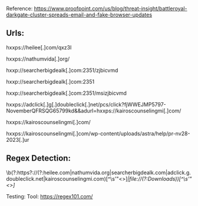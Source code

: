Reference: https://www.proofpoint.com/us/blog/threat-insight/battleroyal-darkgate-cluster-spreads-email-and-fake-browser-updates

## Urls:
hxxps://heilee[.]com/qxz3l

hxxps://nathumvida[.]org/

hxxp://searcherbigdealk[.]com:2351/zjbicvmd

hxxp://searcherbigdealk[.]com:2351

hxxp://searcherbigdealk[.]com:2351/msizjbicvmd

hxxps://adclick[.]g[.]doubleclick[.]net/pcs/click?fjWWEJMP5797-NovemberQFRSQG65799kd&&adurl=hxxps://kairoscounselingmi[.]com/

hxxps://kairoscounselingmi[.]com/

hxxps://kairoscounselingmi[.]com/wp-content/uploads/astra/help/pr-nv28-2023[.]ur


## Regex Detection:
\b(?:https?:\/\/(?:heilee\.com|nathumvida\.org|searcherbigdealk\.com|adclick\.g\.doubleclick\.net|kairoscounselingmi\.com)[^\s'"<>]*|file:\/\/(?:Downloads))[^\s'"<>]*

Testing:
  Tool: https://regex101.com/

    





